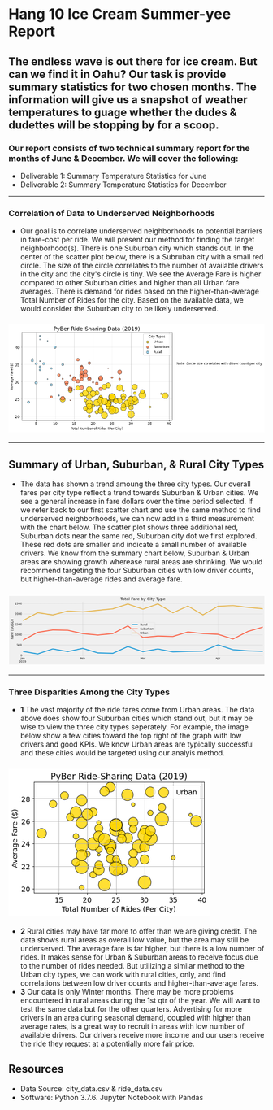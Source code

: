 # Hang 10 Ice Cream Summer-yee Report

## The endless wave is out there for ice cream. But can we find it in Oahu? Our task is provide summary statistics for two chosen months. The information will give us a snapshot of weather temperatures to guage whether the dudes & dudettes will be stopping by for a scoop. 

### Our report consists of two technical summary report for the months of June & December. We will cover the following:

  - Deliverable 1: Summary Temperature Statistics for June
  - Deliverable 2: Summary Temperature Statistics for December
---
### Correlation of Data to Underserved Neighborhoods 
 -  Our goal is to correlate underserved neighborhoods to potential barriers in fare-cost per ride. We will present our method for finding the target neighborhood(s). There is one Suburban city which stands out. In the center of the scatter plot below, there is a Subruban city with a small red circle. The size of the circle correlates to the number of available drivers in the city and the city's circle is tiny. We see the Average Fare is higher compared to other Suburban cities and higher than all Urban fare averages. There is demand for rides based on the higher-than-average Total Number of Rides for the city. Based on the available data, we would consider the Suburban city to be likely underserved. 
### ![Fig1 Edit for Challenge](https://github.com/ScottyMacCVC/PyBer_Analysis/blob/main/Resources/Fig1%20-%20Edit%20for%20Challenge.png)
---

## Summary of Urban, Suburban, & Rural City Types
  - The data has shown a trend amoung the three city types. Our overall fares per city type reflect a trend towards Suburban & Urban cities. We see a general increase in fare dollars over the time period selected. If we refer back to our first scatter chart and use the same method to find underserved neighborhoods, we can now add in a third measurement with the chart below. The scatter plot shows three additional red, Suburban dots near the same red, Suburban city dot we first explored. These red dots are smaller and indicate a small number of available drivers. We know from the summary chart below, Suburban & Urban areas are showing growth wherease rural areas are shrinking. We would recommend targeting the four Suburban cities with low driver counts, but higher-than-average rides and average fare. 
### ![PyBer_fare_summary](https://github.com/ScottyMacCVC/PyBer_Analysis/blob/main/analysis/PyBer_fare_summary.PNG)
---
### Three Disparities Among the City Types
- **1** The vast majority of the ride fares come from Urban areas. The data above does show four Suburban cities which stand out, but it may be wise to view the three city types seperately. For example, the image below show a few cities toward the top right of the graph with low drivers and good KPIs. We know Urban areas are typically successful and these cities would be targeted using our analyis method. 
### ![Urban Only](https://github.com/ScottyMacCVC/PyBer_Analysis/blob/main/Resources/Urban%20Only-%20Edit%20for%20Challenge.png)
- **2** Rural cities may have far more to offer than we are giving credit. The data shows rural areas as overall low value, but the area may still be underserved. The average fare is far higher, but there is a low number of rides. It makes sense for Urban & Suburban areas to receive focus due to the number of rides needed. But utilizing a similar method to the Urban city types, we can work with rural cities, only, and find correlations between low driver counts and higher-than-average fares. 
- **3** Our data is only Winter months. There may be more problems encountered in rural areas during the 1st qtr of the year. We will want to test the same data but for the other quarters. Advertising for more drivers in an area during seasonal demand, coupled with higher than average rates, is a great way to recruit in areas with low number of available drivers. Our drivers receive more income and our users receive the ride they request at a potentially more fair price. 


## Resources
- Data Source: city_data.csv & ride_data.csv
- Software: Python 3.7.6. Jupyter Notebook with Pandas
